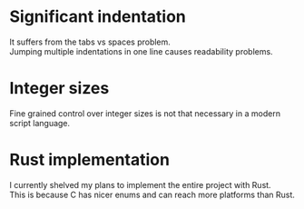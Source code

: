 # Significant indentation

It suffers from the tabs vs spaces problem.  
Jumping multiple indentations in one line causes readability problems.



# Integer sizes

Fine grained control over integer sizes is not that necessary in a modern script language.


# Rust implementation

I currently shelved my plans to implement the entire project with Rust.  
This is because C has nicer enums and can reach more platforms than Rust.
